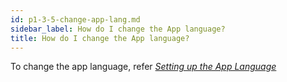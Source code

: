 ```yaml
---
id: p1-3-5-change-app-lang.md
sidebar_label: How do I change the App language?
title: How do I change the App language?
---
```


To change the app language, refer [*Setting up the App Language*](../Getting-Started/Basic-settings-in-Autographa-Live/p1-3-2-setting-up-app-lang.md)
